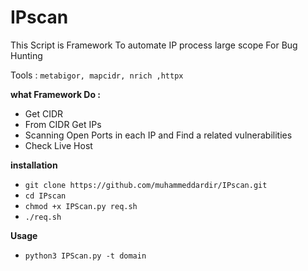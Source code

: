 # IPscan
This Script is Framework To automate IP process large scope For Bug Hunting

Tools : `metabigor, mapcidr, nrich ,httpx`

**what Framework Do :**
- Get CIDR
- From CIDR Get IPs
- Scanning Open Ports in each IP and Find a related vulnerabilities
- Check Live Host 

**installation**
- `git clone https://github.com/muhammeddardir/IPscan.git`
- `cd IPscan` 
- `chmod +x IPScan.py req.sh`
- `./req.sh`

**Usage**
- `python3 IPScan.py -t domain`
